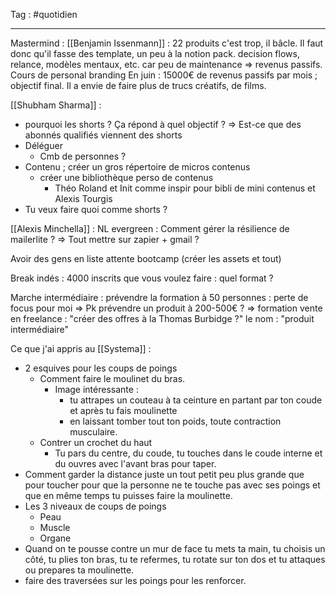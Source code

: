 Tag : #quotidien 
***

Mastermind : 
[[Benjamin Issenmann]] : 22 produits c'est trop, il bâcle. 
Il faut donc qu'il fasse des template, un peu à la notion pack. 
decision flows, relance, modèles mentaux, etc. car peu de maintenance => revenus passifs.
Cours de personal branding
En juin : 15000€ de revenus passifs par mois ; objectif final. 
Il a envie de faire plus de trucs créatifs, de films.

[[Shubham Sharma]] : 
- pourquoi les shorts ? Ça répond à quel objectif ? => Est-ce que des abonnés qualifiés viennent des shorts
- Déléguer 
	- Cmb de personnes ? 
- Contenu ; créer un gros répertoire de micros contenus
	- créer une bibliothèque perso de contenus 
		- Théo Roland et Init comme inspir pour bibli de mini contenus et Alexis Tourgis
- Tu veux faire quoi comme shorts ? 

[[Alexis Minchella]] :
NL evergreen : Comment gérer la résilience de mailerlite ? 
=> Tout mettre sur zapier + gmail ? 

Avoir des gens en liste attente bootcamp (créer les assets et tout)

Break indés : 4000 inscrits que vous voulez faire : quel format ? 

Marche intermédiaire : prévendre la formation à 50 personnes : perte de focus pour moi 
=> Pk prévendre un produit à 200-500€ ? 
=> formation vente en freelance : "créer des offres à la Thomas Burbidge ?"
le nom : "produit intermédiaire"




Ce que j'ai appris au [[Systema]] : 
- 2 esquives pour les coups de poings
	- Comment faire le moulinet du bras. 
		- Image intéressante : 
			- tu attrapes un couteau à ta ceinture en partant par ton coude et après tu fais moulinette
			- en laissant tomber tout ton poids, toute contraction musculaire. 
	- Contrer un crochet du haut
		- Tu pars du centre, du coude, tu touches dans le coude interne et du ouvres avec l'avant bras pour taper. 
- Comment garder la distance juste un tout petit peu plus grande que pour toucher pour que la personne ne te touche pas avec ses poings et que en même temps tu puisses faire la moulinette.
- Les 3 niveaux de coups de poings 
	- Peau 
	- Muscle
	- Organe
- Quand on te pousse contre un mur de face tu mets ta main, tu choisis un côté, tu plies ton bras, tu te refermes, tu rotate sur ton dos et tu attaques ou prepares ta moulinette. 
- faire des traversées sur les poings pour les renforcer. 


